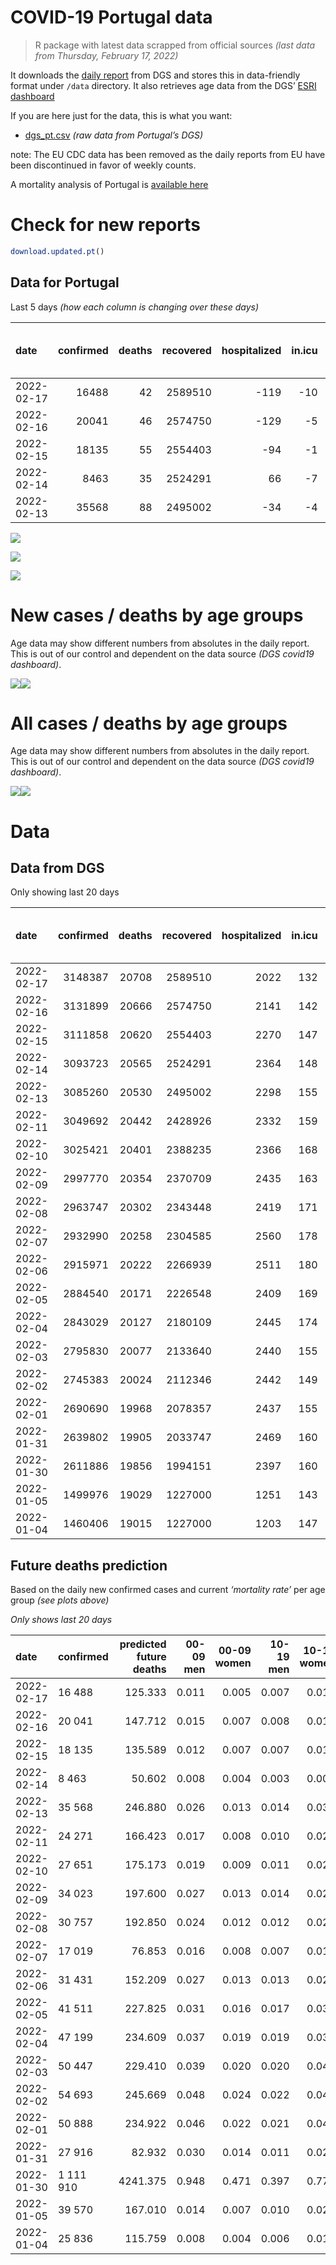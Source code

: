 COVID-19 Portugal data
================

> R package with latest data scrapped from official sources *(last data
> from Thursday, February 17, 2022)*

It downloads the [daily
report](https://covid19.min-saude.pt/relatorio-de-situacao/) from DGS
and stores this in data-friendly format under `/data` directory. It also
retrieves age data from the DGS’ [ESRI
dashboard](https://covid19.min-saude.pt/ponto-de-situacao-atual-em-portugal/)

If you are here just for the data, this is what you want:

-   [dgs\_pt.csv](raw/master/data/dgs_pt.csv) *(raw data from Portugal’s
    DGS)*

note: The EU CDC data has been removed as the daily reports from EU have
been discontinued in favor of weekly counts.

A mortality analysis of Portugal is [available
here](https://averissimo.github.io/covid19-analysis/mortality.html)

# Check for new reports

``` r
download.updated.pt()
```

## Data for Portugal

Last 5 days *(how each column is changing over these days)*

| date       | confirmed | deaths | recovered | hospitalized | in.icu | first vaccine | second vaccine | confirmed m 00-09 | confirmed w 00-09 | confirmed m 10-19 | confirmed w 10-19 | confirmed m 20-29 | confirmed w 20-29 | confirmed m 30-39 | confirmed w 30-39 | confirmed m 40-49 | confirmed w 40-49 | confirmed m 50-59 | confirmed w 50-59 | confirmed m 60-69 | confirmed w 60-69 | confirmed m 70-79 | confirmed w 70-79 | confirmed m 80+ | confirmed w 80+ | death m 00-09 | death w 00-09 | death m 10-19 | death w 10-19 | death m 20-29 | death w 20-29 | death m 30-39 | death w 30-39 | death m 40-49 | death w 40-49 | death m 50-59 | death w 50-59 | death m 60-69 | death w 60-69 | death m 70-79 | death w 70-79 | death m 80+ | death w 80+ | contacts |
|:-----------|----------:|-------:|----------:|-------------:|-------:|--------------:|---------------:|------------------:|------------------:|------------------:|------------------:|------------------:|------------------:|------------------:|------------------:|------------------:|------------------:|------------------:|------------------:|------------------:|------------------:|------------------:|------------------:|----------------:|----------------:|--------------:|--------------:|--------------:|--------------:|--------------:|--------------:|--------------:|--------------:|--------------:|--------------:|--------------:|--------------:|--------------:|--------------:|--------------:|--------------:|------------:|------------:|---------:|
| 2022-02-17 |     16488 |     42 |   2589510 |         -119 |    -10 |            NA |             NA |               887 |               874 |              1410 |              1502 |              1111 |              1478 |               986 |              1352 |              1032 |              1465 |               698 |               942 |               525 |               625 |               358 |               434 |             274 |             521 |             0 |             0 |             0 |             0 |             0 |             0 |             0 |             0 |             1 |             0 |             3 |             0 |             2 |             1 |             5 |             3 |          15 |          12 |   -15874 |
| 2022-02-16 |     20041 |     46 |   2574750 |         -129 |     -5 |            NA |             NA |              1221 |              1136 |              1784 |              1806 |              1370 |              1576 |              1210 |              1643 |              1274 |              1852 |               789 |              1134 |               550 |               758 |               419 |               548 |             308 |             638 |             0 |             0 |             0 |             0 |             0 |             0 |             0 |             0 |             2 |             0 |             1 |             1 |             1 |             1 |             1 |             6 |          15 |          18 |   -13672 |
| 2022-02-15 |     18135 |     55 |   2554403 |          -94 |     -1 |            NA |             NA |              1010 |              1059 |              1500 |              1499 |              1065 |              1325 |              1142 |              1447 |              1181 |              1754 |               750 |              1150 |               658 |               779 |               480 |               529 |             281 |             508 |             0 |             0 |             0 |             0 |             0 |             0 |             0 |             0 |             0 |             0 |             1 |             0 |             5 |             4 |             5 |             5 |          16 |          19 |   -14501 |
| 2022-02-14 |      8463 |     35 |   2524291 |           66 |     -7 |            NA |             NA |               656 |               618 |               733 |               683 |               506 |               624 |               543 |               691 |               614 |               828 |               346 |               457 |               230 |               292 |               148 |               183 |             115 |             190 |             0 |             0 |             0 |             0 |             1 |             0 |             1 |             0 |             0 |             0 |             2 |             1 |             0 |             2 |             3 |             3 |          15 |           7 |   -13194 |
| 2022-02-13 |     35568 |     88 |   2495002 |          -34 |     -4 |            NA |             NA |              2142 |              2151 |              3018 |              3212 |              2265 |              2777 |              2252 |              3018 |              2326 |              3336 |              1470 |              2010 |              1030 |              1333 |               799 |               922 |             539 |             951 |             0 |             0 |             0 |             0 |             0 |             0 |             0 |             0 |             1 |             1 |             0 |             0 |             6 |             4 |            11 |             6 |          24 |          35 |   -25626 |

![](README_files/figure-gfm/totals-1.svg)<!-- -->

![](README_files/figure-gfm/differential-1.svg)<!-- -->

![](README_files/figure-gfm/differential_7days-1.svg)<!-- -->

# New cases / deaths by age groups

Age data may show different numbers from absolutes in the daily report.
This is out of our control and dependent on the data source *(DGS
covid19 dashboard)*.

![](README_files/figure-gfm/new_cases_deaths-1.svg)<!-- -->![](README_files/figure-gfm/new_cases_deaths-2.svg)<!-- -->

# All cases / deaths by age groups

Age data may show different numbers from absolutes in the daily report.
This is out of our control and dependent on the data source *(DGS
covid19 dashboard)*.

![](README_files/figure-gfm/total_cases_deaths-1.svg)<!-- -->![](README_files/figure-gfm/total_cases_deaths-2.svg)<!-- -->

# Data

## Data from DGS

Only showing last 20 days

| date       | confirmed | deaths | recovered | hospitalized | in.icu | confirmed m 00-09 | confirmed w 00-09 | confirmed m 10-19 | confirmed w 10-19 | confirmed m 20-29 | confirmed w 20-29 | confirmed m 30-39 | confirmed w 30-39 | confirmed m 40-49 | confirmed w 40-49 | confirmed m 50-59 | confirmed w 50-59 | confirmed m 60-69 | confirmed w 60-69 | confirmed m 70-79 | confirmed w 70-79 | confirmed m 80+ | confirmed w 80+ | death m 00-09 | death w 00-09 | death m 10-19 | death w 10-19 | death m 20-29 | death w 20-29 | death m 30-39 | death w 30-39 | death m 40-49 | death w 40-49 | death m 50-59 | death w 50-59 | death m 60-69 | death w 60-69 | death m 70-79 | death w 70-79 | death m 80+ | death w 80+ | first vaccine | second vaccine | contacts |
|:-----------|----------:|-------:|----------:|-------------:|-------:|------------------:|------------------:|------------------:|------------------:|------------------:|------------------:|------------------:|------------------:|------------------:|------------------:|------------------:|------------------:|------------------:|------------------:|------------------:|------------------:|----------------:|----------------:|--------------:|--------------:|--------------:|--------------:|--------------:|--------------:|--------------:|--------------:|--------------:|--------------:|--------------:|--------------:|--------------:|--------------:|--------------:|--------------:|------------:|------------:|--------------:|---------------:|---------:|
| 2022-02-17 |   3148387 |  20708 |   2589510 |         2022 |    132 |            167337 |            159831 |            211125 |            209413 |            233248 |            250871 |            228521 |            270814 |            244273 |            303828 |            169435 |            207059 |            107216 |            122769 |             63713 |             72525 |           42996 |           80607 |             2 |             1 |             1 |             2 |            11 |             8 |            33 |            22 |           133 |            85 |           430 |           185 |          1310 |           592 |          2775 |          1700 |        6197 |        7221 |            NA |             NA |   545242 |
| 2022-02-16 |   3131899 |  20666 |   2574750 |         2141 |    142 |            166450 |            158957 |            209715 |            207911 |            232137 |            249393 |            227535 |            269462 |            243241 |            302363 |            168737 |            206117 |            106691 |            122144 |             63355 |             72091 |           42722 |           80086 |             2 |             1 |             1 |             2 |            11 |             8 |            33 |            22 |           132 |            85 |           427 |           185 |          1308 |           591 |          2770 |          1697 |        6182 |        7209 |            NA |             NA |   561116 |
| 2022-02-15 |   3111858 |  20620 |   2554403 |         2270 |    147 |            165229 |            157821 |            207931 |            206105 |            230767 |            247817 |            226325 |            267819 |            241967 |            300511 |            167948 |            204983 |            106141 |            121386 |             62936 |             71543 |           42414 |           79448 |             2 |             1 |             1 |             2 |            11 |             8 |            33 |            22 |           130 |            85 |           426 |           184 |          1307 |           590 |          2769 |          1691 |        6167 |        7191 |            NA |             NA |   574788 |
| 2022-02-14 |   3093723 |  20565 |   2524291 |         2364 |    148 |            164219 |            156762 |            206431 |            204606 |            229702 |            246492 |            225183 |            266372 |            240786 |            298757 |            167198 |            203833 |            105483 |            120607 |             62456 |             71014 |           42133 |           78940 |             2 |             1 |             1 |             2 |            11 |             8 |            33 |            22 |           130 |            85 |           425 |           184 |          1302 |           586 |          2764 |          1686 |        6151 |        7172 |            NA |             NA |   589289 |
| 2022-02-13 |   3085260 |  20530 |   2495002 |         2298 |    155 |            163563 |            156144 |            205698 |            203923 |            229196 |            245868 |            224640 |            265681 |            240172 |            297929 |            166852 |            203376 |            105253 |            120315 |             62308 |             70831 |           42018 |           78750 |             2 |             1 |             1 |             2 |            10 |             8 |            32 |            22 |           130 |            85 |           423 |           183 |          1302 |           584 |          2761 |          1683 |        6136 |        7165 |            NA |             NA |   602483 |
| 2022-02-11 |   3049692 |  20442 |   2428926 |         2332 |    159 |            161421 |            153993 |            202680 |            200711 |            226931 |            243091 |            222388 |            262663 |            237846 |            294593 |            165382 |            201366 |            104223 |            118982 |             61509 |             69909 |           41479 |           77799 |             2 |             1 |             1 |             2 |            10 |             8 |            32 |            22 |           129 |            84 |           423 |           183 |          1296 |           580 |          2750 |          1677 |        6112 |        7130 |            NA |             NA |   628109 |
| 2022-02-10 |   3025421 |  20401 |   2388235 |         2366 |    168 |            160003 |            152725 |            200568 |            198587 |            225310 |            241194 |            220650 |            260512 |            236261 |            292292 |            164415 |            200057 |            103532 |            118078 |             60967 |             69303 |           41143 |           77111 |             2 |             1 |             1 |             2 |            10 |             8 |            32 |            22 |           129 |            84 |           422 |           182 |          1294 |           579 |          2742 |          1675 |        6097 |        7119 |            NA |             NA |   638788 |
| 2022-02-09 |   2997770 |  20354 |   2370709 |         2435 |    163 |            158404 |            151207 |            198191 |            196052 |            223445 |            238898 |            218735 |            258135 |            234317 |            289729 |            163335 |            198574 |            102749 |            117053 |             60359 |             68684 |           40790 |           76416 |             2 |             1 |             1 |             2 |            10 |             8 |            32 |            22 |           128 |            84 |           422 |           181 |          1293 |           576 |          2738 |          1671 |        6080 |        7103 |            NA |             NA |   646368 |
| 2022-02-08 |   2963747 |  20302 |   2343448 |         2419 |    171 |            156168 |            149148 |            195208 |            193043 |            221247 |            236176 |            216324 |            255109 |            231979 |            286532 |            162002 |            196744 |            101849 |            115883 |             59732 |             67888 |           40381 |           75657 |             2 |             1 |             1 |             2 |            10 |             8 |            32 |            22 |           127 |            84 |           420 |           181 |          1289 |           576 |          2737 |          1665 |        6062 |        7083 |            NA |             NA |   655520 |
| 2022-02-07 |   2932990 |  20258 |   2304585 |         2560 |    178 |            154182 |            147287 |            192606 |            190423 |            219515 |            233951 |            214358 |            252363 |            229776 |            283487 |            160745 |            194978 |            100929 |            114633 |             59038 |             67111 |           39959 |           75001 |             2 |             1 |             1 |             2 |            10 |             8 |            32 |            22 |           127 |            84 |           420 |           181 |          1285 |           574 |          2731 |          1662 |        6044 |        7072 |            NA |             NA |   665534 |
| 2022-02-06 |   2915971 |  20222 |   2266939 |         2511 |    180 |            152863 |            146066 |            191057 |            188983 |            218508 |            232724 |            213173 |            250783 |            228488 |            281765 |            160072 |            194087 |            100528 |            114107 |             58795 |             66818 |           39788 |           74742 |             2 |             1 |             1 |             2 |            10 |             8 |            32 |            22 |           127 |            84 |           419 |           181 |          1281 |           572 |          2728 |          1659 |        6032 |        7061 |            NA |             NA |   664442 |
| 2022-02-05 |   2884540 |  20171 |   2226548 |         2409 |    169 |            150638 |            143978 |            188207 |            186165 |            216556 |            230350 |            210867 |            247909 |            226131 |            278686 |            158849 |            192513 |             99782 |            113158 |             58264 |             66199 |           39478 |           74198 |             2 |             1 |             1 |             2 |            10 |             8 |            32 |            22 |           125 |            83 |           419 |           180 |          1279 |           571 |          2720 |          1653 |        6025 |        7038 |            NA |             NA |   665706 |
| 2022-02-04 |   2843029 |  20127 |   2180109 |         2445 |    174 |            148026 |            141461 |            184572 |            182564 |            213778 |            227277 |            207879 |            244102 |            223037 |            274544 |            157201 |            190289 |             98697 |            111792 |             57481 |             65373 |           38993 |           73366 |             2 |             1 |             1 |             2 |            10 |             8 |            32 |            22 |           123 |            83 |           417 |           180 |          1278 |           571 |          2713 |          1648 |        6018 |        7018 |            NA |             NA |   660347 |
| 2022-02-03 |   2795830 |  20077 |   2133640 |         2440 |    155 |            144948 |            138466 |            180540 |            178615 |            210641 |            223655 |            204353 |            239648 |            219382 |            269803 |            155401 |            187898 |             97524 |            110304 |             56700 |             64365 |           38524 |           72511 |             2 |             1 |             1 |             2 |            10 |             8 |            32 |            22 |           123 |            82 |           415 |           179 |          1275 |           568 |          2706 |          1646 |        6004 |        7001 |            NA |             NA |   653062 |
| 2022-02-02 |   2745383 |  20024 |   2112346 |         2442 |    149 |            141652 |            135259 |            176221 |            174379 |            207373 |            219766 |            200515 |            234773 |            215266 |            264593 |            153523 |            185387 |             96343 |            108729 |             55863 |             63452 |           38073 |           71702 |             2 |             1 |             1 |             2 |            10 |             8 |            32 |            22 |           122 |            82 |           415 |           179 |          1271 |           567 |          2699 |          1642 |        5987 |        6982 |            NA |             NA |   645697 |
| 2022-02-01 |   2690690 |  19968 |   2078357 |         2437 |    155 |            137596 |            131371 |            171512 |            169799 |            204150 |            215760 |            196469 |            229443 |            210926 |            258855 |            151469 |            182744 |             95118 |            107084 |             54983 |             62532 |           37588 |           70809 |             2 |             1 |             1 |             2 |            10 |             8 |            32 |            22 |           121 |            81 |           415 |           179 |          1268 |           566 |          2692 |          1639 |        5964 |        6965 |            NA |             NA |   639307 |
| 2022-01-31 |   2639802 |  19905 |   2033747 |         2469 |    160 |            133778 |            127785 |            167092 |            165568 |            201377 |            212265 |            192852 |            224454 |            206874 |            253595 |            149451 |            180133 |             93872 |            105455 |             54125 |             61558 |           37115 |           70016 |             2 |             1 |             1 |             2 |            10 |             8 |            32 |            22 |           121 |            81 |           415 |           178 |          1265 |           565 |          2683 |          1634 |        5948 |        6937 |            NA |             NA |   633177 |
| 2022-01-30 |   2611886 |  19856 |   1994151 |         2397 |    160 |            131286 |            125484 |            164678 |            163186 |            199752 |            210368 |            190759 |            221715 |            204516 |            250647 |            148374 |            178917 |             93326 |            104703 |             53833 |             61195 |           36955 |           69774 |             2 |             1 |             1 |             2 |            10 |             8 |            32 |            21 |           121 |            81 |           414 |           177 |          1264 |           565 |          2679 |          1631 |        5928 |        6919 |            NA |             NA |   624599 |
| 2022-01-05 |   1499976 |  19029 |   1227000 |         1251 |    143 |             51988 |             50259 |             80876 |             81649 |            125155 |            126917 |            108365 |            118850 |            112433 |            135543 |             92329 |            112344 |             64308 |             70382 |             38308 |             43073 |           29115 |           56632 |             2 |             1 |             1 |             2 |             8 |             5 |            28 |            21 |           117 |            75 |           391 |           165 |          1219 |           535 |          2564 |          1566 |        5673 |        6656 |            NA |             NA |       NA |
| 2022-01-04 |   1460406 |  19015 |   1227000 |         1203 |    147 |             50800 |             49178 |             78833 |             79383 |            121498 |            122986 |            105064 |            115353 |            108960 |            131579 |             89512 |            109219 |             62880 |             68761 |             37677 |             42346 |           28822 |           56175 |             2 |             1 |             1 |             2 |             8 |             5 |            28 |            21 |           117 |            75 |           390 |           165 |          1215 |           535 |          2561 |          1565 |        5670 |        6654 |            NA |             NA |       NA |

## Future deaths prediction

Based on the daily new confirmed cases and current *‘mortality rate’*
per age group *(see plots above)*

*Only shows last 20 days*

| date       | confirmed | predicted future deaths | 00-09 men | 00-09 women | 10-19 men | 10-19 women | 20-29 men | 20-29 women | 30-39 men | 30-39 women | 40-49 men | 40-49 women | 50-59 men | 50-59 women | 60-69 men | 60-69 women | 70-79 men | 70-79 women |  80+ men | 80+ women |
|:-----------|:----------|------------------------:|----------:|------------:|----------:|------------:|----------:|------------:|----------:|------------:|----------:|------------:|----------:|------------:|----------:|------------:|----------:|------------:|---------:|----------:|
| 2022-02-17 | 16 488    |                 125.333 |     0.011 |       0.005 |     0.007 |       0.014 |     0.052 |       0.047 |     0.142 |       0.110 |     0.562 |       0.410 |     1.771 |       0.842 |     6.415 |       3.014 |    15.593 |      10.173 |   39.492 |    46.673 |
| 2022-02-16 | 20 041    |                 147.712 |     0.015 |       0.007 |     0.008 |       0.017 |     0.065 |       0.050 |     0.175 |       0.133 |     0.694 |       0.518 |     2.002 |       1.013 |     6.720 |       3.655 |    18.249 |      12.845 |   44.392 |    57.154 |
| 2022-02-15 | 18 135    |                 135.589 |     0.012 |       0.007 |     0.007 |       0.014 |     0.050 |       0.042 |     0.165 |       0.118 |     0.643 |       0.491 |     1.903 |       1.027 |     8.040 |       3.756 |    20.906 |      12.400 |   40.500 |    45.508 |
| 2022-02-14 | 8 463     |                  50.602 |     0.008 |       0.004 |     0.003 |       0.007 |     0.024 |       0.020 |     0.078 |       0.056 |     0.334 |       0.232 |     0.878 |       0.408 |     2.810 |       1.408 |     6.446 |       4.290 |   16.575 |    17.021 |
| 2022-02-13 | 35 568    |                 246.880 |     0.026 |       0.013 |     0.014 |       0.031 |     0.107 |       0.089 |     0.325 |       0.245 |     1.266 |       0.933 |     3.731 |       1.796 |    12.585 |       6.428 |    34.800 |      21.612 |   77.686 |    85.193 |
| 2022-02-11 | 24 271    |                 166.423 |     0.017 |       0.008 |     0.010 |       0.020 |     0.076 |       0.060 |     0.251 |       0.175 |     0.863 |       0.644 |     2.454 |       1.170 |     8.443 |       4.359 |    23.607 |      14.205 |   48.428 |    61.633 |
| 2022-02-10 | 27 651    |                 175.173 |     0.019 |       0.009 |     0.011 |       0.024 |     0.088 |       0.073 |     0.277 |       0.193 |     1.058 |       0.717 |     2.741 |       1.325 |     9.567 |       4.943 |    26.481 |      14.509 |   50.878 |    62.260 |
| 2022-02-09 | 34 023    |                 197.600 |     0.027 |       0.013 |     0.014 |       0.029 |     0.104 |       0.087 |     0.348 |       0.246 |     1.273 |       0.894 |     3.383 |       1.635 |    10.996 |       5.642 |    27.309 |      18.658 |   58.949 |    67.993 |
| 2022-02-08 | 30 757    |                 192.850 |     0.024 |       0.012 |     0.012 |       0.025 |     0.082 |       0.071 |     0.284 |       0.223 |     1.199 |       0.852 |     3.190 |       1.578 |    11.241 |       6.028 |    30.227 |      18.213 |   60.823 |    58.766 |
| 2022-02-07 | 17 019    |                  76.853 |     0.016 |       0.008 |     0.007 |       0.014 |     0.047 |       0.039 |     0.171 |       0.128 |     0.701 |       0.482 |     1.708 |       0.796 |     4.900 |       2.536 |    10.584 |       6.868 |   24.646 |    23.202 |
| 2022-02-06 | 31 431    |                 152.209 |     0.027 |       0.013 |     0.013 |       0.027 |     0.092 |       0.076 |     0.333 |       0.233 |     1.283 |       0.861 |     3.104 |       1.406 |     9.115 |       4.576 |    23.128 |      14.509 |   44.680 |    48.733 |
| 2022-02-05 | 41 511    |                 227.825 |     0.031 |       0.016 |     0.017 |       0.034 |     0.131 |       0.098 |     0.431 |       0.309 |     1.685 |       1.159 |     4.182 |       1.987 |    13.257 |       6.587 |    34.103 |      19.362 |   69.903 |    74.533 |
| 2022-02-04 | 47 199    |                 234.609 |     0.037 |       0.019 |     0.019 |       0.038 |     0.148 |       0.116 |     0.509 |       0.362 |     1.990 |       1.326 |     4.568 |       2.136 |    14.332 |       7.175 |    34.016 |      23.628 |   67.597 |    76.593 |
| 2022-02-03 | 50 447    |                 229.410 |     0.039 |       0.020 |     0.020 |       0.040 |     0.154 |       0.124 |     0.554 |       0.396 |     2.241 |       1.458 |     4.766 |       2.243 |    14.430 |       7.595 |    36.455 |      21.401 |   65.002 |    72.472 |
| 2022-02-02 | 54 693    |                 245.669 |     0.048 |       0.024 |     0.022 |       0.044 |     0.152 |       0.128 |     0.584 |       0.433 |     2.363 |       1.605 |     5.213 |       2.361 |    14.967 |       7.932 |    38.328 |      21.565 |   69.903 |    79.997 |
| 2022-02-01 | 50 888    |                 234.922 |     0.046 |       0.022 |     0.021 |       0.040 |     0.131 |       0.111 |     0.522 |       0.405 |     2.206 |       1.472 |     5.121 |       2.333 |    15.224 |       7.855 |    37.370 |      22.831 |   68.173 |    71.039 |
| 2022-01-31 | 27 916    |                  82.932 |     0.030 |       0.014 |     0.011 |       0.023 |     0.077 |       0.060 |     0.302 |       0.223 |     1.284 |       0.825 |     2.733 |       1.086 |     6.671 |       3.626 |    12.718 |       8.509 |   23.061 |    21.679 |
| 2022-01-30 | 1 111 910 |                4241.375 |     0.948 |       0.471 |     0.397 |       0.779 |     3.518 |       2.661 |    11.898 |       8.356 |    50.137 |      32.202 |   142.234 |      59.481 |   354.551 |     165.498 |   676.187 |     424.783 | 1129.977 |  1177.297 |
| 2022-01-05 | 39 570    |                 167.010 |     0.014 |       0.007 |     0.010 |       0.022 |     0.172 |       0.125 |     0.477 |       0.284 |     1.891 |       1.109 |     7.149 |       2.792 |    17.448 |       7.817 |    27.483 |      17.041 |   42.230 |    40.939 |
| 2022-01-04 | 25 836    |                 115.759 |     0.008 |       0.004 |     0.006 |       0.013 |     0.117 |       0.081 |     0.309 |       0.181 |     1.249 |       0.751 |     4.913 |       1.826 |    12.512 |       5.285 |    18.554 |      11.087 |   30.555 |    28.308 |
